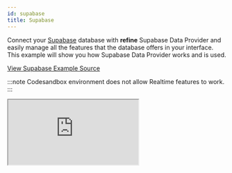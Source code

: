```yaml
---
id: supabase
title: Supabase
---
```


Connect your [Supabase](https://supabase.com/) database with **refine** Supabase Data Provider and easily manage all the features that the database offers in your interface. This example will show you how Supabase Data Provider works and is used.

[View Supabase Example Source](https://github.com/pankod/refine/tree/master/examples/dataProvider/supabase)

:::note
Codesandbox environment does not allow Realtime features to work.
:::

<iframe src="https://codesandbox.io/embed/github/pankod/refine/tree/master/examples/dataProvider/supabase?autoresize=1&fontsize=14&theme=dark&view=preview"
    style={{width: "100%", height:"80vh", border: "0px", borderRadius: "8px", overflow:"hidden"}}
    title="refine-supabase-example"
    allow="accelerometer; ambient-light-sensor; camera; encrypted-media; geolocation; gyroscope; hid; microphone; midi; payment; usb; vr; xr-spatial-tracking"
    sandbox="allow-forms allow-modals allow-popups allow-presentation allow-same-origin allow-scripts"
></iframe>
